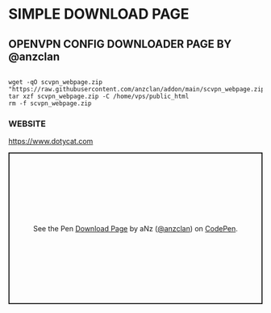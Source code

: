 # SIMPLE DOWNLOAD PAGE 
## OPENVPN CONFIG DOWNLOADER PAGE BY @anzclan

<pre><code>
wget -qO scvpn_webpage.zip "https://raw.githubusercontent.com/anzclan/addon/main/scvpn_webpage.zip"
tar xzf scvpn_webpage.zip -C /home/vps/public_html
rm -f scvpn_webpage.zip
</code></pre>

### WEBSITE
https://www.dotycat.com

<p class="codepen" data-height="300" data-theme-id="light" data-default-tab="html,result" data-slug-hash="qBxvZJR" data-user="anzclan" style="height: 300px; box-sizing: border-box; display: flex; align-items: center; justify-content: center; border: 2px solid; margin: 1em 0; padding: 1em;">
  <span>See the Pen <a href="https://codepen.io/anzclan/pen/qBxvZJR">
  Download Page</a> by aNz (<a href="https://codepen.io/anzclan">@anzclan</a>)
  on <a href="https://codepen.io">CodePen</a>.</span>
</p> 
